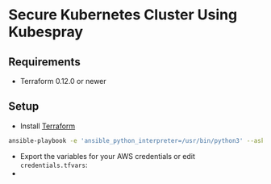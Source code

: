 # Secure Kubernetes Cluster Using Kubespray

## Requirements

- Terraform 0.12.0 or newer

## Setup

- Install [Terraform](https://github.com/hashicorp/terraform/releases)

```bash
ansible-playbook -e 'ansible_python_interpreter=/usr/bin/python3' --ask-become-pass --connection local --inventory 127.0.0.1, get-requirements.yaml
```

- Export the variables for your AWS credentials or edit `credentials.tfvars`:
-
